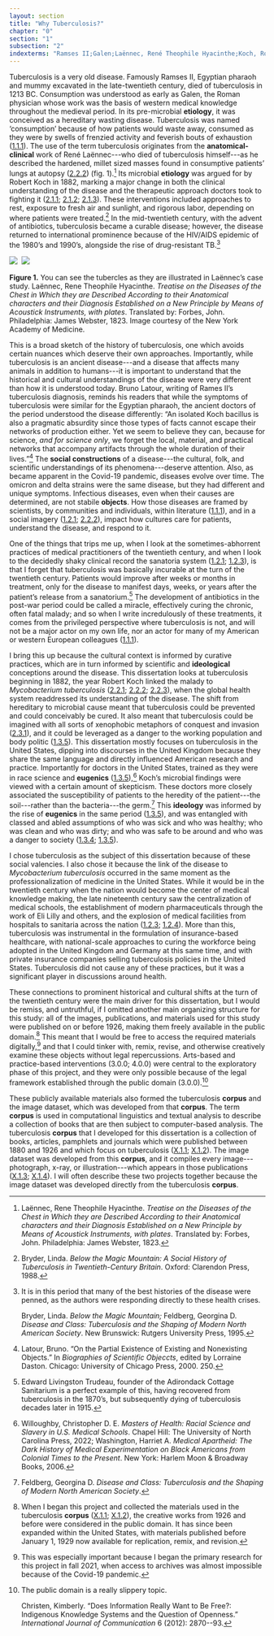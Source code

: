 ```yaml
---
layout: section
title: "Why Tuberculosis?"
chapter: "0"
section: "1"
subsection: "2"
indexterms: "Ramses II;Galen;Laënnec, René Theophile Hyacinthe;Koch, Robert;Cure,Open Air Treatment;Cure, Rest;Cure, Labor;Lilly, Eli;Insurance, Medical;Method, corpus;Method, Dataset"
---
```


Tuberculosis is a very old disease. Famously Ramses II, Egyptian pharaoh and mummy excavated in the late-twentieth century, died of tuberculosis in 1213 BC. Consumption was understood as early as Galen, the Roman physician whose work was the basis of western medical knowledge throughout the medieval period. In its pre-microbial <span data-tooltip aria-haspopup="true" class="has-tip" data-disable-hover="false" tabindex="1" title="Etiology refers to the study of a cause of a disease, and its linkage to a specific phenomenon."><b>etiology</b></span>, it was conceived as a hereditary wasting disease. Tuberculosis was named ‘consumption’ because of how patients would waste away, consumed as they were by swells of frenzied activity and feverish bouts of exhaustion (<a href="{{ site.baseurl }}/dissertation/1_1_1}}">1.1.1</a>). The use of the term tuberculosis originates from the <span data-tooltip aria-haspopup="true" class="has-tip" data-disable-hover="false" tabindex="1" title="This phrase refers to the method of tracking symptoms and disease progression in a clinical setting prior to their death. This information is then used at autopsy to link those  symptoms to abnormalities found in their bodies."><b>anatomical-clinical</b></span> work of René Laënnec---who died of tuberculosis himself---as he described the hardened, millet sized masses found in consumptive patients’ lungs at autopsy (<a href="{{ site.baseurl }}/dissertation/2_2_2}}">2.2.2</a>) (fig. 1).[^fn1] Its microbial <span data-tooltip aria-haspopup="true" class="has-tip" data-disable-hover="false" tabindex="1" title="Etiology refers to the study of a cause of a disease, and its linkage to a specific phenomenon."><b>etiology</b></span> was argued for by Robert Koch in 1882, marking a major change in both the clinical understanding of the disease and the therapeutic approach doctors took to fighting it (<a href="{{ site.baseurl }}/dissertation/2_1_1}}">2.1.1</a>; <a href="{{ site.baseurl }}/dissertation/2_1_2}}">2.1.2</a>; <a href="{{ site.baseurl }}/dissertation/2_1_3}}">2.1.3</a>). These interventions included approaches to rest, exposure to fresh air and sunlight, and rigorous labor, depending on where patients were treated.[^fn2] In the mid-twentieth century, with the advent of antibiotics, tuberculosis became a curable disease; however, the disease returned to international prominence because of the HIV/AIDS epidemic of the 1980’s and 1990’s, alongside the rise of drug-resistant TB.[^fn3]

<div class="card float-right half-width-image"><img id="Laennec_1819_0001" class="opaque" src="{{ site.baseurl }}/assets/img/Laennec_1819_0001_full.jpg">

<img id="Laennec_1819_0001=-2Laennec_1819_0001.jpg">

<img id="Laennec_1819_0001" class="partially-opaque" src="{{ site.baseurl }}/assets/img/Laennec_1819_0001_partial.jpg">

**Figure 1.** You can see the tubercles as they are illustrated in Laënnec’s case study. Laënnec, Rene Theophile Hyacinthe. *Treatise on the Diseases of the Chest in Which they are Described According to their Anatomical characters and their Diagnosis Established on a New Principle by Means of Acoustick Instruments, with plates*. Translated by: Forbes, John. Philadelphia: James Webster, 1823. Image courtesy of the New York Academy of Medicine.

</div>

This is a broad sketch of the history of tuberculosis, one which avoids certain nuances which deserve their own approaches. Importantly, while tuberculosis is an ancient disease---and a disease that affects many animals in addition to humans---it is important to understand that the historical and cultural understandings of the disease were very different than how it is understood today. Bruno Latour, writing of Rames II’s tuberculosis diagnosis, reminds his readers that while the symptoms of tuberculosis were similar for the Egyptian pharaoh, the ancient doctors of the period understood the disease differently: “An isolated Koch bacillus is also a pragmatic absurdity since those types of facts cannot escape their networks of production either. Yet we seem to believe they can, because for science, *and for science only*, we forget the local, material, and practical networks that accompany artifacts through the whole duration of their lives.”[^fn4] The <span data-tooltip aria-haspopup="true" class="has-tip" data-disable-hover="false" tabindex="1" title="Social construction refers to a philosophical approach to ontology and epistemics, where human understandings of phenomena are dependent on a social agreement regarding how that phenomenon is interpreted."><b>social constructions</b></span> of a disease---the cultural, folk, and scientific understandings of its phenomena---deserve attention. Also, as became apparent in the Covid-19 pandemic, diseases evolve over time. The omicron and delta strains were the same disease, but they had different and unique symptoms. Infectious diseases, even when their causes are determined, are not stabile <span data-tooltip aria-haspopup="true" class="has-tip" data-disable-hover="false" tabindex="1" title="I use the term research object to refer to a  relationship between a researcher and what they research. An object is a non-human thing that a researcher can define or characterize within a disciplinary field or discourse."><b>objects</b></span>. How those diseases are framed by scientists, by communities and individuals, within literature (<a href="{{ site.baseurl }}/dissertation/1_1_1}}">1.1.1</a>), and in a social imagery (<a href="{{ site.baseurl }}/dissertation/1_2_1}}">1.2.1</a>; <a href="{{ site.baseurl }}/dissertation/2_2_2}}">2.2.2</a>), impact how cultures care for patients, understand the disease, and respond to it. 

One of the things that trips me up, when I look at the sometimes-abhorrent practices of medical practitioners of the twentieth century, and when I look to the decidedly shaky clinical record the sanatoria system (<a href="{{ site.baseurl }}/dissertation/1_2_1}}">1.2.1</a>; <a href="{{ site.baseurl }}/dissertation/1_2_3}}">1.2.3</a>), is that I forget that tuberculosis was basically incurable at the turn of the twentieth century. Patients would improve after weeks or months in treatment, only for the disease to manifest days, weeks, or years after the patient’s release from a sanatorium.[^fn5] The development of antibiotics in the post-war period could be called a miracle, effectively curing the chronic, often fatal malady; and so when I write incredulously of these treatments, it comes from the privileged perspective where tuberculosis is not, and will not be a major actor on my own life, nor an actor for many of my American or western European colleagues (<a href="{{ site.baseurl }}/dissertation/1_1_1}}">1.1.1</a>).

I bring this up because the cultural context is informed by curative practices, which are in turn informed by scientific and <span data-tooltip aria-haspopup="true" class="has-tip" data-disable-hover="false" tabindex="1" title="Ideology refers to a generally agreed upon understanding of a phenomenon or cultural idea. Ideologies are like the air we breathe, in that they are pervasive and difficult to see without some framework to understand them."><b>ideological</b></span> conceptions around the disease. This dissertation looks at tuberculosis beginning in 1882, the year Robert Koch linked the malady to *Mycobacterium tuberculosis* (<a href="{{ site.baseurl }}/dissertation/2_2_1}}">2.2.1</a>; <a href="{{ site.baseurl }}/dissertation/2_2_2}}">2.2.2</a>; <a href="{{ site.baseurl }}/dissertation/2_2_3}}">2.2.3</a>), when the global health system readdressed its understanding of the disease. The shift from hereditary to microbial cause meant that tuberculosis could be prevented and could conceivably be cured. It also meant that tuberculosis could be imagined with all sorts of xenophobic metaphors of conquest and invasion (<a href="{{ site.baseurl }}/dissertation/2_3_1}}">2.3.1</a>), and it could be leveraged as a danger to the working population and body politic (<a href="{{ site.baseurl }}/dissertation/1_3_5}}">1.3.5</a>). This dissertation mostly focuses on tuberculosis in the United States, dipping into discourses in the United Kingdom because they share the same language and directly influenced American research and practice. Importantly for doctors in the United States, trained as they were in race science and <span data-tooltip aria-haspopup="true" class="has-tip" data-disable-hover="false" tabindex="1" title="Pathology refers to the study of aberrant phenomenon in the human body and how it is linked to human illness."><b>eugenics</b></span> (<a href="{{ site.baseurl }}/dissertation/1_3_5}}">1.3.5</a>),[^fn6] Koch’s microbial findings were viewed with a certain amount of skepticism. These doctors more closely associated the susceptibility of patients to the heredity of the patient---the soil---rather than the bacteria---the germ.[^fn7] This <span data-tooltip aria-haspopup="true" class="has-tip" data-disable-hover="false" tabindex="1" title="Ideology refers to a generally agreed upon understanding of a phenomenon or cultural idea. Ideologies are like the air we breathe, in that they are pervasive and difficult to see without some framework to understand them."><b>ideology</b></span> was informed by the rise of <span data-tooltip aria-haspopup="true" class="has-tip" data-disable-hover="false" tabindex="1" title="Pathology refers to the study of aberrant phenomenon in the human body and how it is linked to human illness."><b>eugenics</b></span> in the same period (<a href="{{ site.baseurl }}/dissertation/1_3_5}}">1.3.5</a>), and was entangled with classed and abled assumptions of who was sick and who was healthy; who was clean and who was dirty; and who was safe to be around and who was a danger to society (<a href="{{ site.baseurl }}/dissertation/1_3_4}}">1.3.4</a>; <a href="{{ site.baseurl }}/dissertation/1_3_5}}">1.3.5</a>).

I chose tuberculosis as the subject of this dissertation because of these social valencies. I also chose it because the link of the disease to *Mycobacterium tuberculosis* occurred in the same moment as the professionalization of medicine in the United States. While it would be in the twentieth century when the nation would become the center of medical knowledge making, the late nineteenth century saw the centralization of medical schools, the establishment of modern pharmaceuticals through the work of Eli Lilly and others, and the explosion of medical facilities from hospitals to sanitaria across the nation (<a href="{{ site.baseurl }}/dissertation/1_2_3}}">1.2.3</a>; <a href="{{ site.baseurl }}/dissertation/1_2_4}}">1.2.4</a>). More than this, tuberculosis was instrumental in the formulation of insurance-based healthcare, with national-scale approaches to curing the workforce being adopted in the United Kingdom and Germany at this same time, and with private insurance companies selling tuberculosis policies in the United States. Tuberculosis did not cause any of these practices, but it was a significant player in discussions around health. 

These connections to prominent historical and cultural shifts at the turn of the twentieth century were the main driver for this dissertation, but I would be remiss, and untruthful, if I omitted another main organizing structure for this study: all of the images, publications, and materials used for this study were published on or before 1926, making them freely available in the public domain.[^fn8] This meant that I would be free to access the required materials digitally,[^fn9] and that I could tinker with, remix, revise, and otherwise creatively examine these objects without legal repercussions. Arts-based and practice-based interventions (3.0.0; 4.0.0) were central to the exploratory phase of this project, and they were only possible because of the legal framework established through the public domain (3.0.0).[^fn10] 

These publicly available materials also formed the tuberculosis <span data-tooltip aria-haspopup="true" class="has-tip" data-disable-hover="false" tabindex="1" title="A corpus refers to a collection of texts used for computational analysis."><b>corpus</b></span> and the image dataset, which was developed from that <span data-tooltip aria-haspopup="true" class="has-tip" data-disable-hover="false" tabindex="1" title="A corpus refers to a collection of texts used for computational analysis."><b>corpus</b></span>. The term <span data-tooltip aria-haspopup="true" class="has-tip" data-disable-hover="false" tabindex="1" title="A corpus refers to a collection of texts used for computational analysis."><b>corpus</b></span> is used in computational linguistics and textual analysis to describe a collection of books that are then subject to computer-based analysis. The tuberculosis <span data-tooltip aria-haspopup="true" class="has-tip" data-disable-hover="false" tabindex="1" title="A corpus refers to a collection of texts used for computational analysis."><b>corpus</b></span> that I developed for this dissertation is a collection of books, articles, pamphlets and journals which were published between 1880 and 1926 and which focus on tuberculosis (<a href="{{ site.baseurl }}/dissertation/X_1_1}}">X.1.1</a>; <a href="{{ site.baseurl }}/dissertation/X_1_2}}">X.1.2</a>). The image dataset was developed from this <span data-tooltip aria-haspopup="true" class="has-tip" data-disable-hover="false" tabindex="1" title="A corpus refers to a collection of texts used for computational analysis."><b>corpus</b></span>, and it compiles every image---photograph, x-ray, or illustration---which appears in those publications (<a href="{{ site.baseurl }}/dissertation/X_1_3}}">X.1.3</a>; <a href="{{ site.baseurl }}/dissertation/X_1_4}}">X.1.4</a>). I will often describe these two projects together because the image dataset was developed directly from the tuberculosis <span data-tooltip aria-haspopup="true" class="has-tip" data-disable-hover="false" tabindex="1" title="A corpus refers to a collection of texts used for computational analysis."><b>corpus</b></span>.

[^fn1]: Laënnec, Rene Theophile Hyacinthe. *Treatise on the Diseases of the Chest in Which they are Described According to their Anatomical characters and their Diagnosis Established on a New Principle by Means of Acoustick Instruments, with plates*. Translated by: Forbes, John. Philadelphia: James Webster, 1823.

[^fn2]: Bryder, Linda. *Below the Magic Mountain: A Social History of Tuberculosis in Twentieth-Century Britain*. Oxford: Clarendon Press, 1988.

[^fn3]: It is in this period that many of the best histories of the disease were penned, as the authors were responding directly to these health crises.
	
	Bryder, Linda. *Below the Magic Mountain;* Feldberg, Georgina D. *Disease and Class: Tuberculosis and the Shaping of Modern North American Society*. New Brunswick: Rutgers University Press, 1995.

[^fn4]: Latour, Bruno. “On the Partial Existence of Existing and Nonexisting Objects.” In *Biographies of Scientific Objeccts*, edited by Lorraine Daston. Chicago: University of Chicago Press, 2000. 250.

[^fn5]: Edward Livingston Trudeau, founder of the Adirondack Cottage Sanitarium is a perfect example of this, having recovered from tuberculosis in the 1870’s, but subsequently dying of tuberculosis decades later in 1915.

[^fn6]: Willoughby, Christopher D. E. *Masters of Health: Racial Science and Slavery in U.S. Medical Schools*. Chapel Hill: The University of North Carolina Press, 2022; Washington, Harriet A. *Medical Apartheid: The Dark History of Medical Experimentation on Black Americans from Colonial Times to the Present*. New York: Harlem Moon & Broadway Books, 2006.

[^fn7]: Feldberg, Georgina D. *Disease and Class: Tuberculosis and the Shaping of Modern North American Society*.

[^fn8]: When I began this project and collected the materials used in the tuberculosis <span data-tooltip aria-haspopup="true" class="has-tip" data-disable-hover="false" tabindex="1" title="A corpus refers to a collection of texts used for computational analysis."><b>corpus</b></span> (<a href="{{ site.baseurl }}/dissertation/X_1_1}}">X.1.1</a>; <a href="{{ site.baseurl }}/dissertation/X_1_2}}">X.1.2</a>), the creative works from 1926 and before were considered in the public domain. It has since been expanded within the United States, with materials published before January 1, 1929 now available for replication, remix, and revision.

[^fn9]: This was especially important because I began the primary research for this project in fall 2021, when access to archives was almost impossible because of the Covid-19 pandemic.

[^fn10]: The public domain is a really slippery topic.
	
	Christen, Kimberly. “Does Information Really Want to Be Free?: Indigenous Knowledge Systems and the Question of Openness.” *International Journal of Communication* 6 (2012): 2870--93.